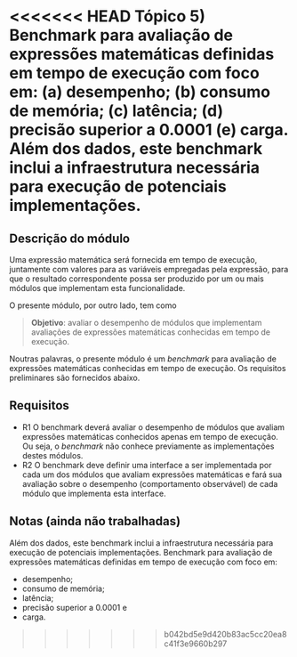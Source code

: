 <<<<<<< HEAD
Tópico 5) Benchmark para avaliação de expressões matemáticas definidas em tempo de execução com foco em: 
(a) desempenho; 
(b) consumo de memória; 
(c) latência; 
(d) precisão superior a 0.0001 
(e) carga. 
Além dos dados, este benchmark inclui a infraestrutura necessária para execução de potenciais implementações.
=======
## Descrição do módulo

Uma expressão matemática será fornecida em tempo de execução,
juntamente com valores para as variáveis empregadas pela expressão, para que o resultado correspondente possa ser produzido
por um ou mais módulos que implementam esta funcionalidade. 

O presente módulo, por outro lado, tem como

> **Objetivo**: avaliar o desempenho de módulos que implementam avaliações de expressões matemáticas conhecidas em tempo de execução.

Noutras palavras, o presente módulo é um _benchmark_ para avaliação de expressões matemáticas conhecidas em tempo de execução.
Os requisitos preliminares são fornecidos abaixo.

## Requisitos 

- R1 O benchmark deverá avaliar o desempenho de módulos que avaliam expressões matemáticas conhecidos apenas em tempo de execução.
Ou seja, o _benchmark_ não conhece previamente as implementações destes módulos. 
- R2 O benchmark deve definir uma interface a ser implementada por cada um dos módulos que avaliam expressões matemáticas e fará
sua avaliação sobre o desempenho (comportamento observável) de cada módulo que implementa esta interface. 

## Notas (ainda não trabalhadas)
Além dos dados, este benchmark inclui a infraestrutura necessária para execução de potenciais implementações. 
Benchmark para avaliação de expressões matemáticas definidas em tempo de execução com foco em: 
- desempenho;
- consumo de memória;
- latência;
- precisão superior a 0.0001 e
- carga.
>>>>>>> b042bd5e9d420b83ac5cc20ea8c41f3e9660b297
